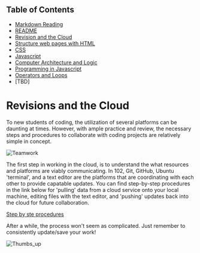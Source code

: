 ## Table of Contents

- [Markdown Reading](markdown.md)
- [README](README.md)
- [Revision and the Cloud](revisions-and-the-cloud.md)
- [Structure web pages with HTML](structurehtml.md)
- [CSS](css.md)
- [Javascript](js.md)
- [Computer Architecture and Logic](comparch.md)
- [Programming in Javascript](programmingjs.md)
- [Operators and Loops](oploop.md)
- [TBD]



# Revisions and the Cloud

  To new students of coding, the utilization of several platforms can be daunting at times. However, with ample practice and review, the necessary steps and procedures to collaborate with coding projects are relatively simple in concept.
  
  ![Teamwork](https://blogsimages.adobe.com/creativecloud/files/2015/09/teamwork-1800x1013.jpg)

  The first step in working in the cloud, is to understand the what resources and platforms are viably communicating. In 102, Git, GitHub, Ubuntu 'terminal', and a text editor are the platforms that are coordinating with each other to provide capatable updates. You can find step-by-step procedures in the link below for 'pulling' data from a cloud service onto your local machine, editing files with the text editor, and 'pushing' updates back into the cloud for future collaboration.

[Step by ste procedures](https://blog.udemy.com/git-tutorial-a-comprehensive-guide/#5)

  After a while, the process won't seem as complicated. Just remember to consistently update/save your work!

![Thumbs_up](https://external-content.duckduckgo.com/iu/?u=http%3A%2F%2Fblog.mindjet.com%2Fwp-content%2Fuploads%2F2012%2F07%2FGreat-Teamwork-Begins-with-a-Social-Contract.png&f=1&nofb=1)

